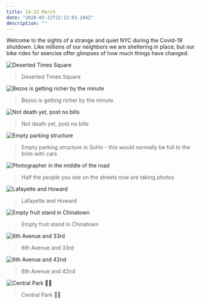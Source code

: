 ```yaml
---
title: 14-22 March
date: "2020-03-22T22:12:03.284Z"
description: ""
---
```


Welcome to the sights of a strange and quiet NYC during the Covid-19 shutdown. Like millions of our neighbors we are sheltering in place, but our bike rides for exercise offer glimpses of how much things have changed.

![Deserted Times Square](./IMG_2345.jpg)
> Deserted Times Square

![Bezos is getting richer by the minute](./IMG_9545.jpg)
> Bezos is getting richer by the minute

![Not death yet, post no bills](./IMG_9551.jpg)
> Not death yet, post no bills

![Empty parking structure](./IMG_9639.jpg)
> Empty parking structure in SoHo - this would normally be full to the brim with cars

![Photographer in the middle of the road](./IMG_9654.jpg)
> Half the people you see on the streets now are taking photos

![Lafayette and Howard](./IMG_9659.jpg)
> Lafayette and Howard

![Empty fruit stand in Chinatown](./IMG_9668.jpg)
> Empty fruit stand in Chinatown

![6th Avenue and 33rd](./IMG_9699.jpg)
> 6th Avenue and 33rd

![6th Avenue and 42nd](./IMG_9704.jpg)
> 6th Avenue and 42nd

![Central Park ✌🏻](./IMG_9716.jpg)
> Central Park ✌🏻
